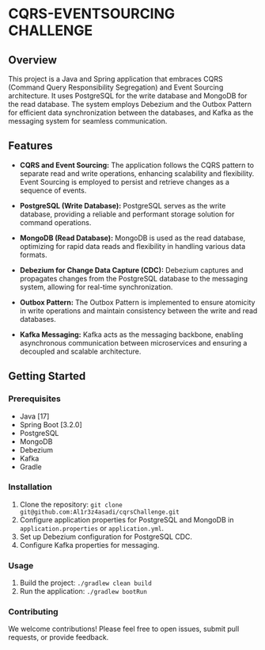 # CQRS-EVENTSOURCING CHALLENGE



## Overview

This project is a Java and Spring application that embraces CQRS (Command Query Responsibility Segregation) and Event Sourcing architecture. It uses PostgreSQL for the write database and MongoDB for the read database. The system employs Debezium and the Outbox Pattern for efficient data synchronization between the databases, and Kafka as the messaging system for seamless communication.

## Features

- **CQRS and Event Sourcing:** The application follows the CQRS pattern to separate read and write operations, enhancing scalability and flexibility. Event Sourcing is employed to persist and retrieve changes as a sequence of events.

- **PostgreSQL (Write Database):** PostgreSQL serves as the write database, providing a reliable and performant storage solution for command operations.

- **MongoDB (Read Database):** MongoDB is used as the read database, optimizing for rapid data reads and flexibility in handling various data formats.

- **Debezium for Change Data Capture (CDC):** Debezium captures and propagates changes from the PostgreSQL database to the messaging system, allowing for real-time synchronization.

- **Outbox Pattern:** The Outbox Pattern is implemented to ensure atomicity in write operations and maintain consistency between the write and read databases.

- **Kafka Messaging:** Kafka acts as the messaging backbone, enabling asynchronous communication between microservices and ensuring a decoupled and scalable architecture.

## Getting Started

### Prerequisites

- Java [17]
- Spring Boot [3.2.0]
- PostgreSQL 
- MongoDB 
- Debezium 
- Kafka 
- Gradle

### Installation

1. Clone the repository: `git clone git@github.com:Al1r3z4asadi/cqrsChallenge.git`
2. Configure application properties for PostgreSQL and MongoDB in `application.properties` or `application.yml`.
3. Set up Debezium configuration for PostgreSQL CDC.
4. Configure Kafka properties for messaging.

### Usage

1. Build the project: `./gradlew clean build`
2. Run the application: `./gradlew bootRun`

### Contributing

We welcome contributions! Please feel free to open issues, submit pull requests, or provide feedback.

